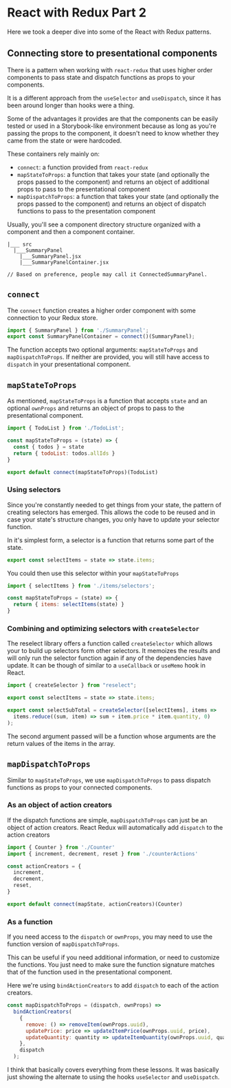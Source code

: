 # React with Redux Part 2

Here we took a deeper dive into some of the React with Redux patterns.

## Connecting store to presentational components

There is a pattern when working with `react-redux` that uses higher order components to pass state and dispatch functions as props to your components.

It is a different approach from the `useSelector` and `useDispatch`, since it has been around longer than hooks were a thing.

Some of the advantages it provides are that the components can be easily tested or used in a Storybook-like environment because as long as you're passing the props to the component, it doesn't need to know whether they came from the state or were hardcoded.

These containers rely mainly on:
- `connect`: a function provided from `react-redux`
- `mapStateToProps`: a function that takes your state (and optionally the props passed to the component) and returns an object of additional props to pass to the presentational component
- `mapDispatchToProps`: a function that takes your state (and optionally the props passed to the component) and returns an object of dispatch functions to pass to the presentation component

Usually, you'll see a component directory structure organized with a component and then a component container.

```
|___ src
  |___SummaryPanel
    |___SummaryPanel.jsx
    |___SummaryPanelContainer.jsx 

// Based on preference, people may call it ConnectedSummaryPanel.
```

## `connect`

The `connect` function creates a higher order component with some connection to your Redux store.

```js
import { SummaryPanel } from './SummaryPanel';
export const SummaryPanelContainer = connect()(SummaryPanel);
```

The function accepts two optional arguments: `mapStateToProps` and `mapDispatchToProps`. If neither are provided, you will still have access to `dispatch` in your presentational component.

## `mapStateToProps`

As mentioned, `mapStateToProps` is a function that accepts `state` and an optional `ownProps` and returns an object of props to pass to the presentational component.

```js
import { TodoList } from './TodoList';

const mapStateToProps = (state) => {
  const { todos } = state
  return { todoList: todos.allIds }
}

export default connect(mapStateToProps)(TodoList)
```

### Using selectors

Since you're constantly needed to get things from your state, the pattern of creating selectors has emerged. This allows the code to be reused and in case your state's structure changes, you only have to update your selector function.

In it's simplest form, a selector is a function that returns some part of the state.

```js
export const selectItems = state => state.items;  
```

You could then use this selector within your `mapStateToProps`

```js
import { selectItems } from './items/selectors';

const mapStateToProps = (state) => {
  return { items: selectItems(state) }
}
```

### Combining and optimizing selectors with `createSelector`

The reselect library offers a function called `createSelector` which allows your to build up selectors form other selectors. It memoizes the results and will only run the selector function again if any of the dependencies have update. It can be though of similar to a `useCallback` or `useMemo` hook in React.

```js
import { createSelector } from "reselect";

export const selectItems = state => state.items;

export const selectSubTotal = createSelector([selectItems], items =>
  items.reduce((sum, item) => sum + item.price * item.quantity, 0)
);
```

The second argument passed will be a function whose arguments are the return values of the items in the array.

## `mapDispatchToProps`

Similar to `mapStateToProps`, we use `mapDispatchToProps` to pass dispatch functions as props to your connected components.

### As an object of action creators

If the dispatch functions are simple, `mapDispatchToProps` can just be an object of action creators. React Redux will automatically add `dispatch` to the action creators

```js
import { Counter } from './Counter'
import { increment, decrement, reset } from './counterActions'

const actionCreators = {
  increment,
  decrement,
  reset,
}

export default connect(mapState, actionCreators)(Counter)
```

### As a function

If you need access to the `dispatch` or `ownProps`, you may need to use the function version of `mapDispatchToProps`.

This can be useful if you need additional information, or need to customize the functions. You just need to make sure the function signature matches that of the function used in the presentational component.

Here we're using `bindActionCreators` to add `dispatch` to each of the action creators.
```js
const mapDispatchToProps = (dispatch, ownProps) =>
  bindActionCreators(
    {
      remove: () => removeItem(ownProps.uuid),
      updatePrice: price => updateItemPrice(ownProps.uuid, price),
      updateQuantity: quantity => updateItemQuantity(ownProps.uuid, quantity)
    },
    dispatch
  );
```

I think that basically covers everything from these lessons. It was basically just showing the alternate to using the hooks `useSelector` and `useDispatch`.
